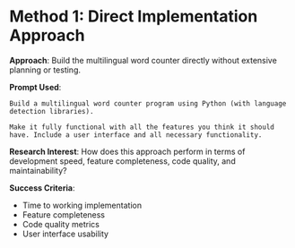 # Method 1: Direct Implementation Approach

**Approach**: Build the multilingual word counter directly without extensive planning or testing.

**Prompt Used**:
```
Build a multilingual word counter program using Python (with language detection libraries).

Make it fully functional with all the features you think it should have. Include a user interface and all necessary functionality.
```

**Research Interest**: How does this approach perform in terms of development speed, feature completeness, code quality, and maintainability?

**Success Criteria**:
- Time to working implementation
- Feature completeness
- Code quality metrics
- User interface usability